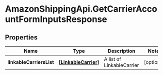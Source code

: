 # AmazonShippingApi.GetCarrierAccountFormInputsResponse

## Properties

Name | Type | Description | Notes
------------ | ------------- | ------------- | -------------
**linkableCarriersList** | [**[LinkableCarrier]**](LinkableCarrier.md) | A list of LinkableCarrier | [optional] 


